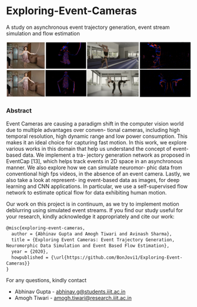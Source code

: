 # Exploring-Event-Cameras
A study on asynchronous event trajectory generation, event stream simulation and flow estimation

![](./simulated.png)

### Abstract
Event Cameras are causing a paradigm shift in the computer vision world due to multiple advantages over conven- tional cameras, including high temporal resolution, high dynamic range and low power consumption. This makes it an ideal choice for capturing fast motion. In this work, we explore various works in this domain that help us understand the concept of event-based data. We implement a tra- jectory generation network as proposed in EventCap [13], which helps track events in 2D space in an asynchronous manner. We also explore how we can simulate neuromor- phic data from conventional high fps videos, in the absence of an event camera. Lastly, we also take a look at represent- ing event-based data as images, for deep learning and CNN applications. In particular, we use a self-supervised flow network to estimate optical flow for data exhibiting human motion. 

Our work on this project is in continuum, as we try to implement motion deblurring using simulated event streams. If you find our study useful for your research, kindly acknowledge it appropriately and cite our work:
```
@misc{exploring-event-cameras,
  author = {Abhinav Gupta and Amogh Tiwari and Avinash Sharma},
  title = {Exploring Event Cameras: Event Trajectory Generation, Neuromorphic Data Simulation and Event Based Flow Estimation},
  year = {2020},
  howpublished = {\url{https://github.com/BonJovi1/Exploring-Event-Cameras}}
}
```

For any questions, kindly contact 
- Abhinav Gupta - abhinav.g@students.iiit.ac.in
- Amogh Tiwari - amogh.tiwari@research.iiit.ac.in

